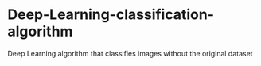 # Deep-Learning-classification-algorithm
Deep Learning algorithm that classifies images without the original dataset
